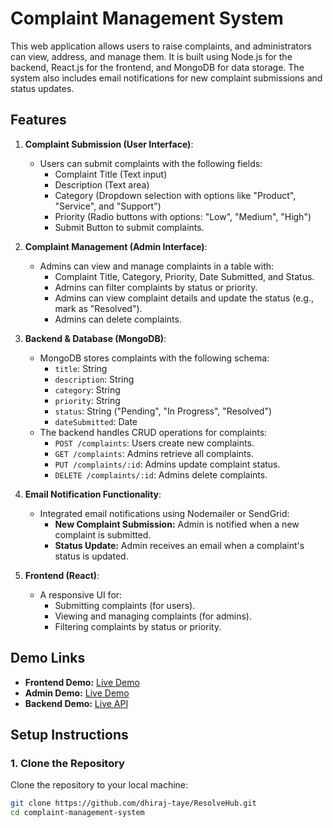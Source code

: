 # Complaint Management System

This web application allows users to raise complaints, and administrators can view, address, and manage them. It is built using Node.js for the backend, React.js for the frontend, and MongoDB for data storage. The system also includes email notifications for new complaint submissions and status updates.

## Features

1. **Complaint Submission (User Interface)**:
   - Users can submit complaints with the following fields:
     - Complaint Title (Text input)
     - Description (Text area)
     - Category (Dropdown selection with options like "Product", "Service", and "Support")
     - Priority (Radio buttons with options: "Low", "Medium", "High")
     - Submit Button to submit complaints.

2. **Complaint Management (Admin Interface)**:
   - Admins can view and manage complaints in a table with:
     - Complaint Title, Category, Priority, Date Submitted, and Status.
     - Admins can filter complaints by status or priority.
     - Admins can view complaint details and update the status (e.g., mark as "Resolved").
     - Admins can delete complaints.

3. **Backend & Database (MongoDB)**:
   - MongoDB stores complaints with the following schema:
     - `title`: String
     - `description`: String
     - `category`: String
     - `priority`: String
     - `status`: String ("Pending", "In Progress", "Resolved")
     - `dateSubmitted`: Date
   - The backend handles CRUD operations for complaints:
     - `POST /complaints`: Users create new complaints.
     - `GET /complaints`: Admins retrieve all complaints.
     - `PUT /complaints/:id`: Admins update complaint status.
     - `DELETE /complaints/:id`: Admins delete complaints.

4. **Email Notification Functionality**:
   - Integrated email notifications using Nodemailer or SendGrid:
     - **New Complaint Submission:** Admin is notified when a new complaint is submitted.
     - **Status Update:** Admin receives an email when a complaint's status is updated.

5. **Frontend (React)**:
   - A responsive UI for:
     - Submitting complaints (for users).
     - Viewing and managing complaints (for admins).
     - Filtering complaints by status or priority.

## Demo Links

- **Frontend Demo:** [Live Demo](https://resolve-hub-frontend.vercel.app/)
- **Admin Demo:** [Live Demo](https://resolve-hub-admin.vercel.app/)
- **Backend Demo:** [Live API](https://resolve-hub-backend.vercel.app/)


## Setup Instructions

### 1. Clone the Repository

Clone the repository to your local machine:

```bash
git clone https://github.com/dhiraj-taye/ResolveHub.git
cd complaint-management-system
